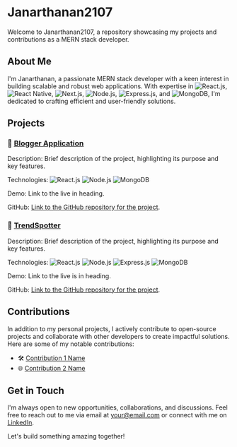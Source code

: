 # Janarthanan2107

Welcome to Janarthanan2107, a repository showcasing my projects and contributions as a MERN stack developer.

## About Me

I'm Janarthanan, a passionate MERN stack developer with a keen interest in building scalable and robust web applications. With expertise in ![React.js](https://img.shields.io/badge/React.js-61DAFB?style=flat-square&logo=React&logoColor=white), ![React Native](https://img.shields.io/badge/React_Native-61DAFB?style=flat-square&logo=React&logoColor=white), ![Next.js](https://img.shields.io/badge/Next.js-000000?style=flat-square&logo=Next.js&logoColor=white), ![Node.js](https://img.shields.io/badge/Node.js-339933?style=flat-square&logo=Node.js&logoColor=white), ![Express.js](https://img.shields.io/badge/Express.js-000000?style=flat-square&logo=Express&logoColor=white), and ![MongoDB](https://img.shields.io/badge/MongoDB-47A248?style=flat-square&logo=MongoDB&logoColor=white), I'm dedicated to crafting efficient and user-friendly solutions.

## Projects

### 🚀 [Blogger Application](https://blogg-sharing.netlify.app/)

Description: Brief description of the project, highlighting its purpose and key features.

Technologies: ![React.js](https://img.shields.io/badge/React.js-61DAFB?style=flat-square&logo=React&logoColor=white) ![Node.js](https://img.shields.io/badge/Node.js-339933?style=flat-square&logo=Node.js&logoColor=white) ![MongoDB](https://img.shields.io/badge/MongoDB-47A248?style=flat-square&logo=MongoDB&logoColor=white)

Demo: Link to the live in heading.

GitHub: [Link to the GitHub repository for the project](https://github.com/Janarthanan2107/Blogger-Full-Stack-Client.git).

### 🌟 [TrendSpotter](https://trendspotter-mens-fashion.netlify.app/)

Description: Brief description of the project, highlighting its purpose and key features.

Technologies: ![React.js](https://img.shields.io/badge/React.js-61DAFB?style=flat-square&logo=React&logoColor=white) ![Node.js](https://img.shields.io/badge/Node.js-339933?style=flat-square&logo=Node.js&logoColor=white) ![Express.js](https://img.shields.io/badge/Express.js-000000?style=flat-square&logo=Express&logoColor=white) ![MongoDB](https://img.shields.io/badge/MongoDB-47A248?style=flat-square&logo=MongoDB&logoColor=white)

Demo: Link to the live is in heading.

GitHub: [Link to the GitHub repository for the project](https://github.com/Janarthanan2107/Trend-Spotter-React.git).

## Contributions

In addition to my personal projects, I actively contribute to open-source projects and collaborate with other developers to create impactful solutions. Here are some of my notable contributions:

- 🛠️ [Contribution 1 Name](Contribution_1_Link)
- 🌐 [Contribution 2 Name](Contribution_2_Link)

## Get in Touch

I'm always open to new opportunities, collaborations, and discussions. Feel free to reach out to me via email at [your@email.com](mailto:your@email.com) or connect with me on [LinkedIn](https://www.linkedin.com/in/yourlinkedin).

Let's build something amazing together!
